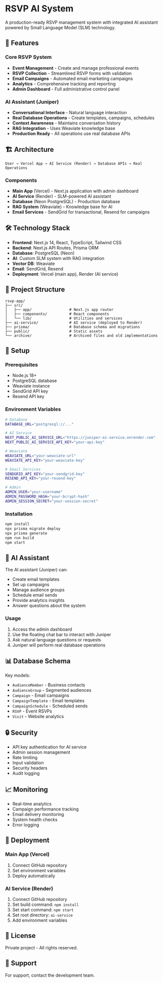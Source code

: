 # RSVP AI System

A production-ready RSVP management system with integrated AI assistant powered by Small Language Model (SLM) technology.

## 🚀 Features

### Core RSVP System
- **Event Management** - Create and manage professional events
- **RSVP Collection** - Streamlined RSVP forms with validation
- **Email Campaigns** - Automated email marketing campaigns
- **Analytics** - Comprehensive tracking and reporting
- **Admin Dashboard** - Full administrative control panel

### AI Assistant (Juniper)
- **Conversational Interface** - Natural language interaction
- **Real Database Operations** - Create templates, campaigns, schedules
- **Context Awareness** - Maintains conversation history
- **RAG Integration** - Uses Weaviate knowledge base
- **Production Ready** - All operations use real database APIs

## 🏗️ Architecture

```
User → Vercel App → AI Service (Render) → Database APIs → Real Operations
```

### Components
- **Main App** (Vercel) - Next.js application with admin dashboard
- **AI Service** (Render) - SLM-powered AI assistant
- **Database** (Neon PostgreSQL) - Production database
- **RAG System** (Weaviate) - Knowledge base for AI
- **Email Services** - SendGrid for transactional, Resend for campaigns

## 🛠️ Technology Stack

- **Frontend**: Next.js 14, React, TypeScript, Tailwind CSS
- **Backend**: Next.js API Routes, Prisma ORM
- **Database**: PostgreSQL (Neon)
- **AI**: Custom SLM system with RAG integration
- **Vector DB**: Weaviate
- **Email**: SendGrid, Resend
- **Deployment**: Vercel (main app), Render (AI service)

## 📁 Project Structure

```
rsvp-app/
├── src/
│   ├── app/                 # Next.js app router
│   ├── components/          # React components
│   └── lib/                 # Utilities and services
├── ai-service/              # AI service (deployed to Render)
├── prisma/                  # Database schema and migrations
├── public/                  # Static assets
└── archive/                 # Archived files and old implementations
```

## 🔧 Setup

### Prerequisites
- Node.js 18+
- PostgreSQL database
- Weaviate instance
- SendGrid API key
- Resend API key

### Environment Variables
```bash
# Database
DATABASE_URL="postgresql://..."

# AI Service
NEXT_PUBLIC_AI_SERVICE_URL="https://juniper-ai-service.onrender.com"
NEXT_PUBLIC_AI_SERVICE_API_KEY="your-api-key"

# Weaviate
WEAVIATE_URL="your-weaviate-url"
WEAVIATE_API_KEY="your-weaviate-key"

# Email Services
SENDGRID_API_KEY="your-sendgrid-key"
RESEND_API_KEY="your-resend-key"

# Admin
ADMIN_USER="your-username"
ADMIN_PASSWORD_HASH="your-bcrypt-hash"
ADMIN_SESSION_SECRET="your-session-secret"
```

### Installation
```bash
npm install
npx prisma migrate deploy
npx prisma generate
npm run build
npm start
```

## 🤖 AI Assistant

The AI assistant (Juniper) can:
- Create email templates
- Set up campaigns
- Manage audience groups
- Schedule email sends
- Provide analytics insights
- Answer questions about the system

### Usage
1. Access the admin dashboard
2. Use the floating chat bar to interact with Juniper
3. Ask natural language questions or requests
4. Juniper will perform real database operations

## 📊 Database Schema

Key models:
- `AudienceMember` - Business contacts
- `AudienceGroup` - Segmented audiences
- `Campaign` - Email campaigns
- `CampaignTemplate` - Email templates
- `CampaignSchedule` - Scheduled sends
- `RSVP` - Event RSVPs
- `Visit` - Website analytics

## 🔒 Security

- API key authentication for AI service
- Admin session management
- Rate limiting
- Input validation
- Security headers
- Audit logging

## 📈 Monitoring

- Real-time analytics
- Campaign performance tracking
- Email delivery monitoring
- System health checks
- Error logging

## 🚀 Deployment

### Main App (Vercel)
1. Connect GitHub repository
2. Set environment variables
3. Deploy automatically

### AI Service (Render)
1. Connect GitHub repository
2. Set build command: `npm install`
3. Set start command: `npm start`
4. Set root directory: `ai-service`
5. Add environment variables

## 📝 License

Private project - All rights reserved.

## 🤝 Support

For support, contact the development team.

